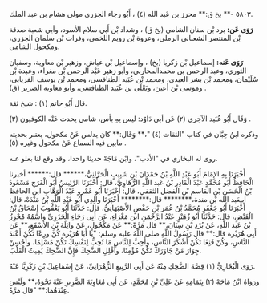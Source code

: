 ٥٨٠٣ -** بخ ق:** محرز بن عَبد الله (٤) ، أَبُو رجاء الجزري مولى هشام بن عبد الملك.

**رَوَى عَن:** برد بْن سنان الشامي (بخ ق) ، وشداد بْن أَبي سلام الأسود، وأبي شعبة صدقة بْن المنتصر الشعباني الرملي، وعروة بْن رويم اللخمي، وفرات بْن سلمان الجزري، ومكحول الشامي.

**رَوَى عَنه:** إسماعيل بْن زكريا (بخ) ، وإسماعيل بْن عياش، وزهير بْن معاوية، وسفيان الثوري، وعبد الرحمن بن محمدالمحاربي، وأبو زهير عَبْد الرحمن بْن مغراء، وعبدة بْن سُلَيْمان، ومحمد بْن بشر العبدي، ومحمد بْن عُبَيد الطنافسي، ومحمد بْن يوسف الفريابي، وموسى بْن أعين، ويَعْلَى بن عُبَيد الطنافسي، وأبو معاوية الضرير (ق) .

قال أَبُو حاتم (١) : شيخ ثقة.

وَقَال أَبُو عُبَيد الآجري (٢) عَن أبي دَاوُد: ليس بِهِ بأس، شامي يحدث عَنْه الكوفيون (٣) .

وذكره ابنُ حِبَّان في كتاب "الثقات (٤) "،** وَقَال:** كان يدلس عَنْ مكحول، يعتبر بحديثه مابين فيه السماع عَنْ مكحول وغيره (٥) .

روى له البخاري في "الأدب"، وابْن مَاجَهْ حديثا واحدا، وقد وقع لنا بعلو عنه.

أَخْبَرَنَا بِهِ الإِمَامُ أَبُو عَبْدِ اللَّهِ بْنُ حَمْدَانَ بْنِ شَبِيبٍ الْحَرَّانِيُّ،****** قال:****** أخبرنا الْحَافِظُ أَبُو مُحَمَّدٍ عَبْدُ الْقَادِرِ بْنُ عَبد اللَّهِ الرُّهَاوِيُّ، قال: أَخْبَرَنَا الرَّئِيسُ أَبُو الْفَرَجِ مَسْعُودُ بْنُ الْحَسَنِ بْنِ القاسم بْن الفضل الثقفي، قال: أَخْبَرَنَا أَبُو عَمْرو عَبْدُ الْوَهَّابِ ابن الحافظ ابيعَبد الله بْن مندة،******** قال:******** أَخْبَرَنَا والِدِي أَبُو عَبْدِ اللَّهِ بْنُ مَنْدَهْ، قال: أَخْبَرَنَا أَبُو جَعْفَرٍ مُحَمَّدُ بْنُ عُمَر بْنِ حَفْصٍ الأَصْبَهَانِيُّ، قال: حَدَّثَنَا أَبُو يَعْقُوبَ إِسْحَاقُ بْنُ الْفَيْضِ، قال: حَدَّثَنَا أَبُو زُهَيْرٍ عَبْدُ الرَّحْمَنِ ابن مَغْرَاءٍ، عَن أَبِي رَجَاءٍ الْجَزَرِيِّ واسْمُهُ مُحْرِزُ بْنُ عَبد اللَّهِ، عَنْ بُرْدِ بْنِ سِنَانَ،** قال مَرَّةً:** عَنْ مَكْحُولٍ، عَنْ واثِلَةَ بْنِ الأَسْقَعِ،** عَن أَبِي هُرَيْرة قال:** قال رَسُولُ اللَّهِ صلى اللَّهُ عليه وسلم: "يَا أَبَا هُرَيْرة كُنْ ورِعًا تَكُنْ أَعْبَدَ النَّاسِ، وكُنْ قَنِعًا تَكُنْ أَشْكَرَ النَّاسِ، وأَحِبَّ لِلنَّاسِ مَا تُحِبُّ لِنَفْسِكَ تَكُنْ مُسْلِمًا، وأَحْسِنْ جِوَارَ مَنْ جَاوَرَكَ تَكُنْ مُؤْمِنًا، وأَقْلِلِ الضَّحِكَ فَإِنَّ الضَّحِكَ يُمِيتُ الْقَلْبَ.

رَوَى الْبُخَارِيُّ (١) قِصَّةَ الضَّحِكِ مِنْهُ عَن أَبِي الرَّبِيعِ الزُّهْرَانِيِّ، عَنْ إِسْمَاعِيلَ بْنِ زَكَرِيَّا عَنْهُ.

ورَوَاهُ ابْنُ مَاجَهْ (٢) بِتَمَامِهِ عَنْ عَلِيِّ بْنِ مُحَمَّدٍ، عَن أَبِي مُعَاوِيَةَ الضَّرِيرِ عَنْهُ نَحْوَهُ،** ولَيْسَ عِنْدَهُمَا:** "قال مَرَّةً.